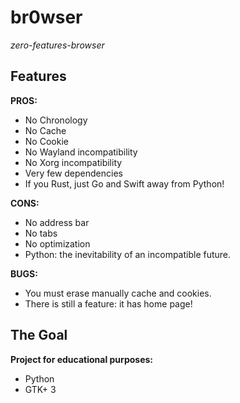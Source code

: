 # br0wser
*zero-features-browser*

## Features

**PROS:**

- No Chronology
- No Cache
- No Cookie
- No Wayland incompatibility
- No Xorg incompatibility
- Very few dependencies
- If you Rust, just Go and Swift away from Python!

**CONS:**

- No address bar
- No tabs
- No optimization
- Python: the inevitability of an incompatible future.

**BUGS:**

- You must erase manually cache and cookies.
- There is still a feature: it has home page!

## The Goal

**Project for educational purposes:**

- Python
- GTK+ 3
